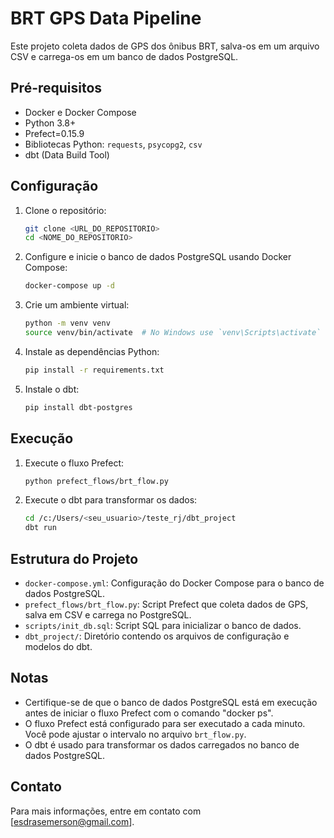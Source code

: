 # BRT GPS Data Pipeline

Este projeto coleta dados de GPS dos ônibus BRT, salva-os em um arquivo CSV e carrega-os em um banco de dados PostgreSQL.

## Pré-requisitos

- Docker e Docker Compose
- Python 3.8+
- Prefect=0.15.9
- Bibliotecas Python: `requests`, `psycopg2`, `csv`
- dbt (Data Build Tool)

## Configuração

1. Clone o repositório:

    ```sh
    git clone <URL_DO_REPOSITORIO>
    cd <NOME_DO_REPOSITORIO>
    ```

2. Configure e inicie o banco de dados PostgreSQL usando Docker Compose:

    ```sh
    docker-compose up -d
    ```

3. Crie um ambiente virtual:

    ```sh
    python -m venv venv
    source venv/bin/activate  # No Windows use `venv\Scripts\activate`
    ```

4. Instale as dependências Python:

    ```sh
    pip install -r requirements.txt
    ```

5. Instale o dbt:

    ```sh
    pip install dbt-postgres
    ```

## Execução

1. Execute o fluxo Prefect:

    ```sh
    python prefect_flows/brt_flow.py
    ```

2. Execute o dbt para transformar os dados:

    ```sh
    cd /c:/Users/<seu_usuario>/teste_rj/dbt_project
    dbt run
    ```

## Estrutura do Projeto

- `docker-compose.yml`: Configuração do Docker Compose para o banco de dados PostgreSQL.
- `prefect_flows/brt_flow.py`: Script Prefect que coleta dados de GPS, salva em CSV e carrega no PostgreSQL.
- `scripts/init_db.sql`: Script SQL para inicializar o banco de dados.
- `dbt_project/`: Diretório contendo os arquivos de configuração e modelos do dbt.

## Notas

- Certifique-se de que o banco de dados PostgreSQL está em execução antes de iniciar o fluxo Prefect com o comando "docker ps".
- O fluxo Prefect está configurado para ser executado a cada minuto. Você pode ajustar o intervalo no arquivo `brt_flow.py`.
- O dbt é usado para transformar os dados carregados no banco de dados PostgreSQL.

## Contato

Para mais informações, entre em contato com [esdrasemerson@gmail.com].